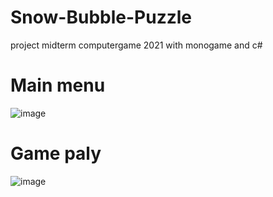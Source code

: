 # Snow-Bubble-Puzzle
 project midterm computergame 2021 with monogame and c#

# Main menu
![image](https://user-images.githubusercontent.com/85469127/157871824-eb50a734-0c05-4eb0-826e-8ec4fa394d2e.png)
# Game paly
![image](https://user-images.githubusercontent.com/85469127/157871972-0771e8eb-3de2-468d-b386-905a2dadd804.png)
